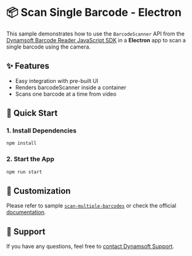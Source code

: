 # 📦 Scan Single Barcode - Electron

This sample demonstrates how to use the `BarcodeScanner` API from the [Dynamsoft Barcode Reader JavaScript SDK](https://www.dynamsoft.com/barcode-reader/overview/javascript/) in a **Electron** app to scan a single barcode using the camera.

## ✨ Features

- Easy integration with pre-built UI
- Renders barcodeScanner inside a container
- Scans one barcode at a time from video

## 🚀 Quick Start

### 1. Install Dependencies

```bash
npm install
```

### 2. Start the App

```bash
npm run start
```

## 📌 Customization

Please refer to sample [`scan-multiple-barcodes`](https://github.com/Dynamsoft/barcode-reader-javascript-samples/tree/main/barcode-scanner-api-samples/scan-multiple-barcodes) or check the official [documentation](https://dynamsoft.com/barcode-reader/docs/web/programming/javascript/user-guide/barcode-scanner-customization.html).

## 📄 Support

If you have any questions, feel free to [contact Dynamsoft Support](https://www.dynamsoft.com/company/contact?utm_source=sampleReadme).

